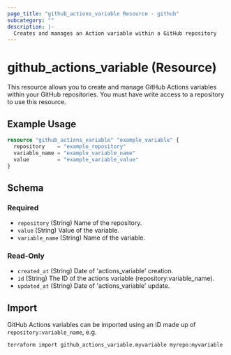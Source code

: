 ```yaml
---
page_title: "github_actions_variable Resource - github"
subcategory: ""
description: |-
  Creates and manages an Action variable within a GitHub repository
---
```


# github_actions_variable (Resource)

This resource allows you to create and manage GitHub Actions variables within your GitHub repositories. You must have write access to a repository to use this resource.

## Example Usage

```terraform
resource "github_actions_variable" "example_variable" {
  repository    = "example_repository"
  variable_name = "example_variable_name"
  value         = "example_variable_value"
}
```

<!-- schema generated by tfplugindocs -->
## Schema

### Required

- `repository` (String) Name of the repository.
- `value` (String) Value of the variable.
- `variable_name` (String) Name of the variable.

### Read-Only

- `created_at` (String) Date of 'actions_variable' creation.
- `id` (String) The ID of the actions variable (repository:variable_name).
- `updated_at` (String) Date of 'actions_variable' update.

## Import

GitHub Actions variables can be imported using an ID made up of `repository:variable_name`, e.g.

```shell
terraform import github_actions_variable.myvariable myrepo:myvariable
```
